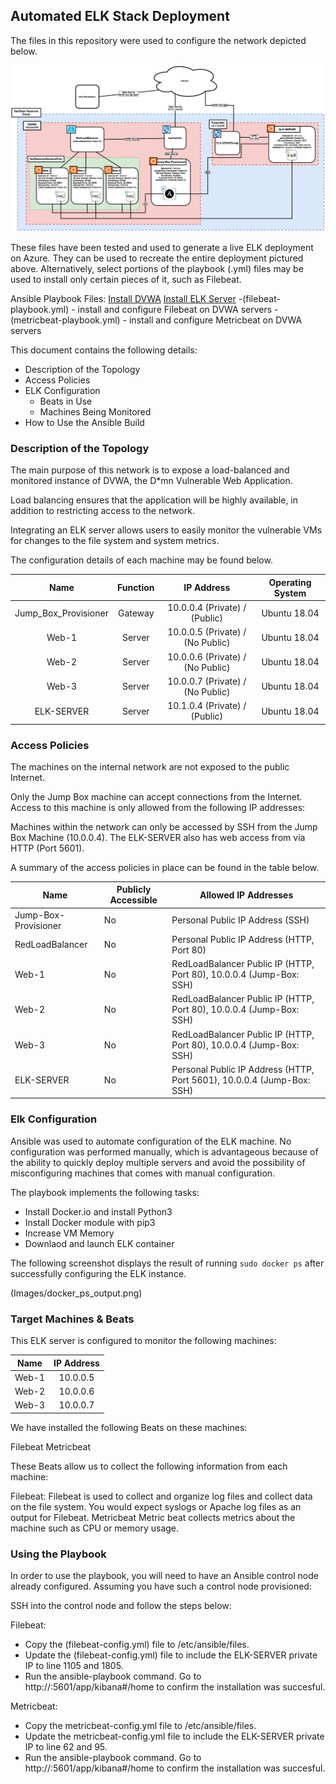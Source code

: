 ## Automated ELK Stack Deployment

The files in this repository were used to configure the network depicted below.

![network_diagram](Images/network_diagram.png)

These files have been tested and used to generate a live ELK deployment on Azure. They can be used to recreate the entire deployment pictured above. Alternatively, select portions of the playbook (.yml) files may be used to install only certain pieces of it, such as Filebeat.

Ansible Playbook Files:
  [Install DVWA](yml_files/pentest.yml)
  [Install ELK Server](install-elk.yml)
  -(filebeat-playbook.yml) - install and configure Filebeat on DVWA servers
  -(metricbeat-playbook.yml) - install and configure Metricbeat on DVWA servers

This document contains the following details:
- Description of the Topology
- Access Policies
- ELK Configuration
  - Beats in Use
  - Machines Being Monitored
- How to Use the Ansible Build


### Description of the Topology

The main purpose of this network is to expose a load-balanced and monitored instance of DVWA, the D*mn Vulnerable Web Application.

Load balancing ensures that the application will be highly available, in addition to restricting access to the network.

Integrating an ELK server allows users to easily monitor the vulnerable VMs for changes to the file system and system metrics.

The configuration details of each machine may be found below.

|         Name         | Function |                      IP Address                      | Operating System |
|:--------------------:|:--------:|:----------------------------------------------------:|:----------------:|
| Jump_Box_Provisioner | Gateway  | 10.0.0.4 (Private) / <Jump-Box Public IP> (Public)   | Ubuntu 18.04     |
| Web-1                | Server   | 10.0.0.5 (Private) / (No Public)                     | Ubuntu 18.04     |
| Web-2                | Server   | 10.0.0.6 (Private) / (No Public)                     | Ubuntu 18.04     |
| Web-3                | Server   | 10.0.0.7 (Private) / (No Public)                     | Ubuntu 18.04     |
| ELK-SERVER           | Server   | 10.1.0.4 (Private) / <ELK-SERVER Public IP> (Public) | Ubuntu 18.04     |

### Access Policies

The machines on the internal network are not exposed to the public Internet. 

Only the Jump Box machine can accept connections from the Internet. Access to this machine is only allowed from the following IP addresses:

<Personal Public IP Address>

Machines within the network can only be accessed by SSH from the Jump Box Machine (10.0.0.4). The ELK-SERVER also has web access from <Personal Puablic IP Address> via HTTP (Port 5601).

A summary of the access policies in place can be found in the table below.

| Name                 | Publicly Accessible | Allowed IP Addresses                                                   |
|----------------------|---------------------|------------------------------------------------------------------------|
| Jump-Box-Provisioner | No                  | Personal Public IP Address (SSH)                                       |
| RedLoadBalancer      | No                  | Personal Public IP Address (HTTP, Port 80)                             |
| Web-1                | No                  | RedLoadBalancer Public IP (HTTP, Port 80), 10.0.0.4 (Jump-Box: SSH)    |
| Web-2                | No                  | RedLoadBalancer Public IP (HTTP, Port 80), 10.0.0.4 (Jump-Box: SSH)    |
| Web-3                | No                  | RedLoadBalancer Public IP (HTTP, Port 80), 10.0.0.4 (Jump-Box: SSH)    |
| ELK-SERVER           | No                  | Personal Public IP Address (HTTP, Port 5601), 10.0.0.4 (Jump-Box: SSH) |

### Elk Configuration

Ansible was used to automate configuration of the ELK machine. No configuration was performed manually, which is advantageous because of the ability to quickly deploy multiple servers and avoid the possibility of misconfiguring machines that comes with manual configuration.

The playbook implements the following tasks:

- Install Docker.io and install Python3
- Install Docker module with pip3
- Increase VM Memory
- Downlaod and launch ELK container

The following screenshot displays the result of running `sudo docker ps` after successfully configuring the ELK instance.

(Images/docker_ps_output.png)

### Target Machines & Beats

This ELK server is configured to monitor the following machines:

|  Name | IP Address |
|:-----:|:----------:|
| Web-1 | 10.0.0.5   |
| Web-2 | 10.0.0.6   |
| Web-3 | 10.0.0.7   |

We have installed the following Beats on these machines:

Filebeat
Metricbeat

These Beats allow us to collect the following information from each machine:

Filebeat:
  Filebeat is used to collect and organize log files and collect data on the file system. You would expect syslogs or Apache log files as an output for Filebeat.
Metricbeat
  Metric beat collects metrics about the machine such as CPU or memory usage.

### Using the Playbook
In order to use the playbook, you will need to have an Ansible control node already configured. Assuming you have such a control node provisioned: 

SSH into the control node and follow the steps below:

Filebeat:
- Copy the (filebeat-config.yml) file to /etc/ansible/files.
- Update the (filebeat-config.yml) file to include the ELK-SERVER private IP to line 1105 and 1805.
- Run the ansible-playbook command. Go to http://<ELK-SERVER Public IP>:5601/app/kibana#/home to confirm the installation was succesful.

Metricbeat:
- Copy the metricbeat-config.yml file to /etc/ansible/files.
- Update the metricbeat-config.yml file to include the ELK-SERVER private IP to line 62 and 95.
- Run the ansible-playbook command. Go to http://<ELK-SERVER Public IP>:5601/app/kibana#/home to confirm the installation was succesful.
